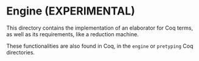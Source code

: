 # Engine (EXPERIMENTAL)

This directory contains the implementation of an elaborator
for Coq terms, as well as its requirements, like a reduction machine.

These functionalities are also found in Coq, in the `engine` or `pretyping`
Coq directories.
